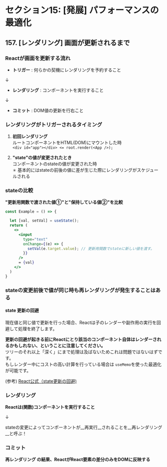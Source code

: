 # セクション15: [発展] パフォーマンスの最適化

## 157. [レンダリング] 画面が更新されるまで

### Reactが画面を更新する流れ

+ __トリガー__ : 何らかの契機にレンダリングを予約すること<br>

↓<br>

+ __レンダリング__ : コンポーネントを実行すること<br>

↓<br>

+ __コミット__ : DOM値の更新を行右こと<br>

### レンダリングがトリガーされるタイミング

1. __初回レンダリング__<br>
    ルートコンポーネントをHTML(DOM)にマウントした時<br>
    `<div id="app"></div> <= root.render(<App />);`<br>

2. __"state"の値が変更されたとき__<br>
    コンポーネントのstateの値が変更された時<br>
    `＊` 基本的にはstateの前後の値に差が生じた際にレンダリングがスケジュールされる<br>

### stateの比較

__"更新用関数で渡された値①"と"保持している値②"を比較__<br>

```jsx:Sample.jsx
const Example = () => {

  let [val, setVal] = useState();
  return (
    <>
      <input
        type="text"
        onChange={(e) => {
          setVal(e.target.value); // 更新用関数でstateに新しい値を渡す。
        }}
      />
      = {val}
    </>
  )
}
```

### stateの変更前後で値が同じ時も再レンダリングが発生することはある

#### state 更新の回避

現在値と同じ値で更新を行った場合、Reactは子のレンダーや副作用の実行を回避して処理を終了します。<br>

__更新の回避が起きる前にReactにとり該当のコンポーネント自体はレンダーされるかもしれない、ということに注意してください。__<br>
ツリーのそれ以上「深く」にまで処理は及ばないためこれは問題ではないはずです。<br>
もしレンダー中にコストの高い計算を行っている場合は `useMemo`を使った最適化が可能です。<br>

(参考) [React公式（state更新の回避)](https://ja.reactjs.org/docs/hooks-reference.html#bailing-out-of-a-state-update) <br>

### レンダリング

__Reactは(関数)コンポーネントを実行すること__<br>

↓<br>

stateの変更によってコンポーネントが__再実行__されることを__再レンダリング__と呼ぶ！<br>


### コミット

__再レンダリング の結果、ReactがReact要素の差分のみをDOMに反映する__<br>
